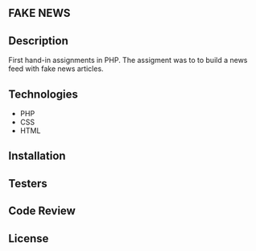 
FAKE NEWS
---


## Description 
    
First hand-in assignments in PHP. The assigment was to to build a news feed with fake news articles.

    
    
## Technologies

* PHP
* CSS
* HTML


## Installation

## Testers

## Code Review

## License
    
